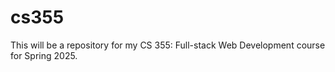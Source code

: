 # cs355
This will be a repository for my CS 355: Full-stack Web Development course for Spring 2025.
